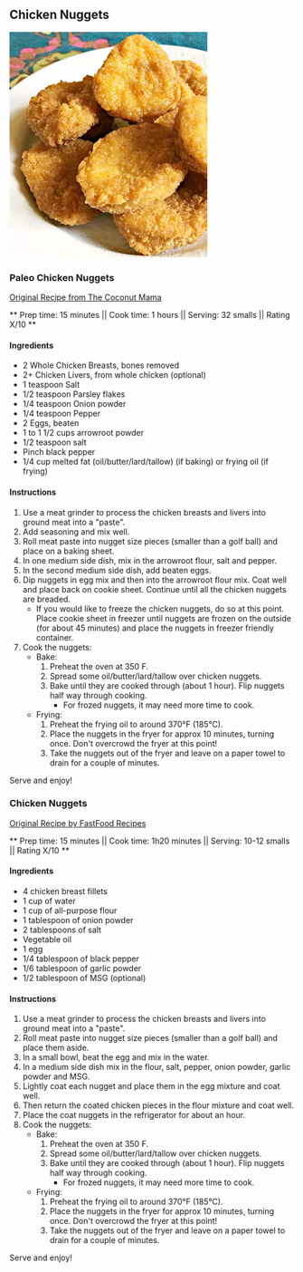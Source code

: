 ## Chicken Nuggets

![Picture](../img/paleo_chicken_nuggets.jpg)

### Paleo Chicken Nuggets

[Original Recipe from The Coconut Mama](https://thecoconutmama.com/grain-free-nourishing-chicken-nuggets/)

** Prep time: 15 minutes || Cook time: 1 hours || Serving: 32 smalls || Rating X/10 **

#### Ingredients

- 2 Whole Chicken Breasts, bones removed
- 2+ Chicken Livers, from whole chicken (optional)
- 1 teaspoon Salt
- 1/2 teaspoon Parsley flakes
- 1/4 teaspoon Onion powder
- 1/4 teaspoon Pepper
- 2 Eggs, beaten
- 1 to 1 1/2 cups arrowroot powder
- 1/2 teaspoon salt
- Pinch black pepper
- 1/4 cup melted fat (oil/butter/lard/tallow) (if baking) or frying oil (if frying)

#### Instructions

1. Use a meat grinder to process the chicken breasts and livers into ground meat into a "paste".
2. Add seasoning and mix well.
3. Roll meat paste into nugget size pieces (smaller than a golf ball) and place on a baking sheet.
4. In one medium side dish, mix in the arrowroot flour, salt and pepper. 
5. In the second medium side dish, add beaten eggs.
6. Dip nuggets in egg mix and then into the arrowroot flour mix. Coat well and place back on cookie sheet. Continue until all the chicken nuggets are breaded.
	- If you would like to freeze the chicken nuggets, do so at this point. Place cookie sheet in freezer until nuggets are frozen on the outside (for about 45 minutes) and place the nuggets in freezer friendly container.
7. Cook the nuggets:
	- Bake: 
		1. Preheat the oven at 350 F.
		2. Spread some oil/butter/lard/tallow over chicken nuggets. 
		3. Bake until they are cooked through (about 1 hour). Flip nuggets half way through cooking. 
			- For frozed nuggets, it may need more time to cook. 
	- Frying: 
		1. Preheat the frying oil to around 370°F (185°C). 
		2. Place the nuggets in the fryer for approx 10 minutes, turning once. Don't overcrowd the fryer at this point!
		3. Take the nuggets out of the fryer and leave on a paper towel to drain for a couple of minutes.

Serve and enjoy!

### Chicken Nuggets

[Original Recipe by FastFood Recipes](https://fastfood-recipes.com/recipes/mcdonalds/mcdonalds-chicken-nuggets-copycat-recipes/)

** Prep time: 15 minutes || Cook time: 1h20 minutes || Serving: 10-12 smalls || Rating X/10 **

#### Ingredients

- 4 chicken breast fillets
- 1 cup of water
- 1 cup of all-purpose flour
- 1 tablespoon of onion powder
- 2 tablespoons of salt
- Vegetable oil
- 1 egg
- 1/4 tablespoon of black pepper
- 1/6 tablespoon of garlic powder
- 1/2 tablespoon of MSG (optional)


#### Instructions

1. Use a meat grinder to process the chicken breasts and livers into ground meat into a "paste".
2. Roll meat paste into nugget size pieces (smaller than a golf ball) and place them aside.
3. In a small bowl, beat the egg and mix in the water.
4. In a medium side dish mix in the flour, salt, pepper, onion powder, garlic powder and MSG.
5. Lightly coat each nugget and place them in the egg mixture and coat well.
6. Then return the coated chicken pieces in the flour mixture and coat well. 
7. Place the coat nuggets in the refrigerator for about an hour.
8. Cook the nuggets:
	- Bake: 
		1. Preheat the oven at 350 F.
		2. Spread some oil/butter/lard/tallow over chicken nuggets. 
		3. Bake until they are cooked through (about 1 hour). Flip nuggets half way through cooking. 
			- For frozed nuggets, it may need more time to cook. 
	- Frying: 
		1. Preheat the frying oil to around 370°F (185°C). 
		2. Place the nuggets in the fryer for approx 10 minutes, turning once. Don't overcrowd the fryer at this point!
		3. Take the nuggets out of the fryer and leave on a paper towel to drain for a couple of minutes.
		
Serve and enjoy!